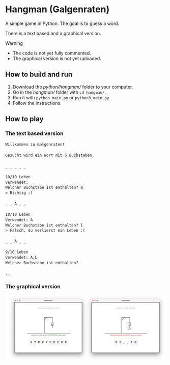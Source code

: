 # Hangman (Galgenraten)

A simple game in Python. The goal is to guess a word.

There is a text based and a graphical version.

> [!WARNING]
>
> - The code is not yet fully commented.
> - The graphical version is not yet uploaded.

## How to build and run

1. Download the _python/hangman/_ folder to your computer.
2. Go in the _hangman/_ folder with `cd hangman/`.
3. Run it with `python main.py` or `python3 main.py`.
4. Follow the instructions.

## How to play

### The text based version

```txt
Willkommen zu Galgenraten!

Gesucht wird ein Wort mit 5 Buchstaben.

_ _ _ _ _

10/10 Leben
Verwendet:
Welcher Buchstabe ist enthalten? a
> Richtig :)

_ _ A _ _

10/10 Leben
Verwendet: A
Welcher Buchstabe ist enthalten? l
> Falsch, du verlierst ein Leben :(

_ _ A _ _

9/10 Leben
Verwendet: A,L
Welcher Buchstabe ist enthalten?

...
```

### The graphical version

![Hangman](./images/hangman.webp)
